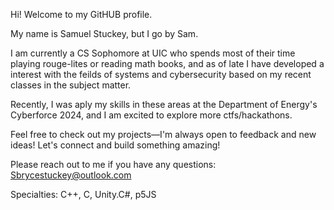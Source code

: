 Hi! Welcome to my GitHUB profile.

My name is Samuel Stuckey, but I go by Sam.

I am currently a CS Sophomore at UIC who spends most of their time playing rouge-lites or reading math books, and as of late I have developed a interest with the feilds of systems and cybersecurity based on my recent classes in the subject matter.

Recently, I was aply my skills in these areas at the Department of Energy's Cyberforce 2024, and I am excited to explore more ctfs/hackathons.

Feel free to check out my projects—I'm always open to feedback and new ideas! Let's connect and build something amazing!

Please reach out to me if you have any questions: 
Sbrycestuckey@outlook.com

Specialties: C++, C, Unity.C#, p5JS
